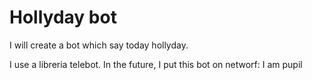 # Hollyday bot
I will create a bot which say today hollyday.

I use a libreria telebot.
In the future, I put this bot on networf:
I am pupil
